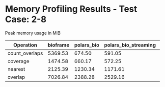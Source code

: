 # Memory Profiling Results - Test Case: 2-8

Peak memory usage in MiB

| Operation | bioframe | polars_bio | polars_bio_streaming | pyranges0 | pyranges1 |
|-----------|---|---|---|---|---|
| count_overlaps | 5369.53 | 674.50 | 591.05 | 2097.22 | 2030.89 |
| coverage | 1474.58 | 660.17 | 572.25 | 1989.92 | 2177.62 |
| nearest | 2125.39 | 1230.34 | 1171.61 | 1633.64 | 1684.95 |
| overlap | 7026.84 | 2388.28 | 2529.16 | 4885.45 | 8439.44 |
